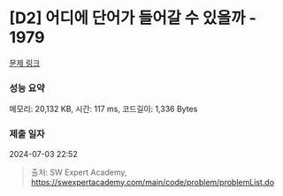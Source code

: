 # [D2] 어디에 단어가 들어갈 수 있을까 - 1979 

[문제 링크](https://swexpertacademy.com/main/code/problem/problemDetail.do?contestProbId=AV5PuPq6AaQDFAUq) 

### 성능 요약

메모리: 20,132 KB, 시간: 117 ms, 코드길이: 1,336 Bytes

### 제출 일자

2024-07-03 22:52



> 출처: SW Expert Academy, https://swexpertacademy.com/main/code/problem/problemList.do